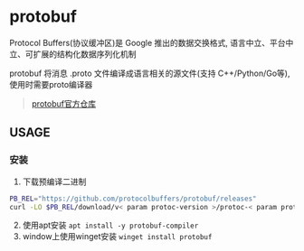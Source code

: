 # protobuf

Protocol Buffers(协议缓冲区)是 Google 推出的数据交换格式, 语言中立、平台中立、可扩展的结构化数据序列化机制

protobuf 将消息 .proto 文件编译成语言相关的源文件(支持 C++/Python/Go等), 使用时需要proto编译器

> [protobuf官方仓库]( https://github.com/google/protobuf)


## USAGE

### 安装

1. 下载预编译二进制
```sh
PB_REL="https://github.com/protocolbuffers/protobuf/releases"
curl -LO $PB_REL/download/v< param protoc-version >/protoc-< param protoc-version >-linux-x86_64.zip
```
2. 使用apt安装 `apt install -y protobuf-compiler`
3. window上使用winget安装 `winget install protobuf`